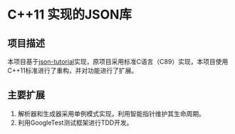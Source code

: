 # C++11 实现的JSON库

## 项目描述

本项目基于[json-tutorial](https://github.com/miloyip/json-tutorial)实现，原项目采用标准C语言（C89）实现，本项目使用C++11标准进行了重构，并对功能进行了扩展。

## 主要扩展

1. 解析器和生成器采用单例模式实现，利用智能指针维护其生命周期。
2. 利用GoogleTest测试框架进行TDD开发。
